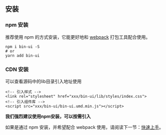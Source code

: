 ## 安装

### npm 安装

推荐使用 npm 的方式安装，它能更好地和 [webpack](https://webpack.js.org/) 打包工具配合使用。

```shell
npm i bin-ui -S
# or 
yarn add bin-ui
```

### CDN 安装

可以查看源码中的lib目录引入地址使用

    <!-- 引入样式 -->
    <link rel="stylesheet" href="xxx/bin-ui/lib/styles/index.css">
    <!-- 引入组件库 -->
    <script src="xxx/bin-ui/bin-ui.umd.min.js"></script>
    

**我们强烈建议使用npm安装，可以按需引入**

如果是通过 npm 安装，并希望配合 webpack 使用，请阅读下一节：[快速上手](/#/start)。

